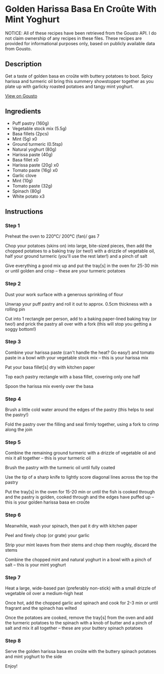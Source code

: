 # Golden Harissa Basa En Croûte With Mint Yoghurt

NOTICE: All of these recipes have been retrieved from the Gousto API. I do not claim ownership of any recipes in these files. These recipes are provided for informational purposes only, based on publicly available data from Gousto.

## Description

Get a taste of golden basa en croûte with buttery potatoes to boot. Spicy harissa and turmeric oil bring this summery showstopper together as you plate up with garlicky roasted potatoes and tangy mint yoghurt. 


[View on Gousto](https://www.gousto.co.uk/recipes/cookbook/golden-harissa-basa-en-croute-with-mint-yoghurt)

## Ingredients

- Puff pastry (160g)
- Vegetable stock mix (5.5g)
- Basa fillets (2pcs)
- Mint (5g) x0
- Ground turmeric (0.5tsp)
- Natural yoghurt (80g)
- Harissa paste (40g)
- Basa fillet x0
- Harissa paste (20g) x0
- Tomato paste (16g) x0
- Garlic clove
- Mint (10g)
- Tomato paste (32g)
- Spinach (80g)
- White potato x3

## Instructions


### Step 1

Preheat the oven to 220°C/ 200°C (fan)/ gas 7

Chop your potatoes (skins on) into large, bite-sized pieces, then add the chopped potatoes to a baking tray (or two!) with a drizzle of vegetable oil, half your ground turmeric (you'll use the rest later!) and a pinch of salt

Give everything a good mix up and put the tray[s] in the oven for 25-30 min or until golden and crisp – these are your turmeric potatoes


### Step 2

Dust your work surface with a generous sprinkling of flour

Unwrap your puff pastry and roll it out to approx. 0.5cm thickness with a rolling pin

Cut into 1 rectangle per person, add to a baking paper-lined baking tray (or two!) and prick the pastry all over with a fork (this will stop you getting a soggy bottom!)


### Step 3

Combine your harissa paste (can't handle the heat? Go easy!) and tomato paste in a bowl with your vegetable stock mix – this is your harissa mix

Pat your basa fillet[s] dry with kitchen paper

Top each pastry rectangle with a basa fillet, covering only one half

Spoon the harissa mix evenly over the basa


### Step 4

Brush a little cold water around the edges of the pastry (this helps to seal the pastry!)

Fold the pastry over the filling and seal firmly together, using a fork to crimp along the join


### Step 5

Combine the remaining ground turmeric with a drizzle of vegetable oil and mix it all together – this is your turmeric oil

Brush the pastry with the turmeric oil until fully coated

Use the tip of a sharp knife to lightly score diagonal lines across the top the pastry

Put the tray[s] in the oven for 15-20 min or until the fish is cooked through and the pastry is golden, cooked through and the edges have puffed up – this is your golden harissa basa en croûte


### Step 6

Meanwhile, wash your spinach, then pat it dry with kitchen paper

Peel and finely chop (or grate) your garlic

Strip your mint leaves from their stems and chop them roughly, discard the stems

Combine the chopped mint and natural yoghurt in a bowl with a pinch of salt – this is your mint yoghurt


### Step 7

Heat a large, wide-based pan (preferably non-stick) with a small drizzle of vegetable oil over a medium-high heat

Once hot, add the chopped garlic and spinach and cook for 2-3 min or until fragrant and the spinach has wilted

Once the potatoes are cooked, remove the tray[s] from the oven and add the turmeric potatoes to the spinach with a knob of butter and a pinch of salt and mix it all together – these are your buttery spinach potatoes

### Step 8

Serve the golden harissa basa en croûte with the buttery spinach potatoes and mint yoghurt to the side

Enjoy!

